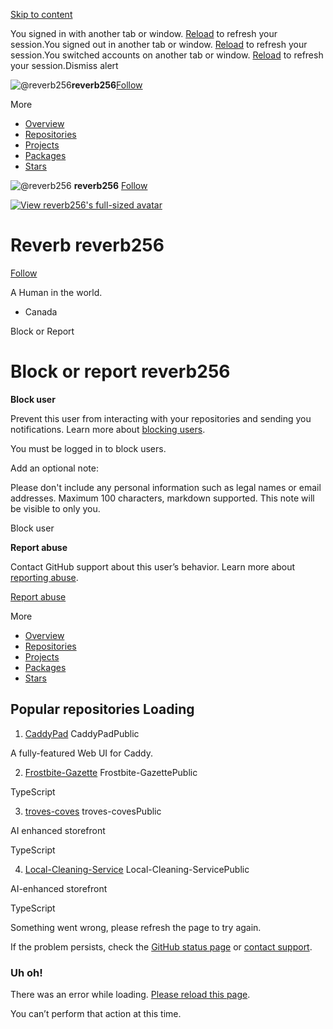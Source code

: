 [Skip to content](https://github.com/reverb256#start-of-content)

You signed in with another tab or window. [Reload](https://github.com/reverb256) to refresh your session.You signed out in another tab or window. [Reload](https://github.com/reverb256) to refresh your session.You switched accounts on another tab or window. [Reload](https://github.com/reverb256) to refresh your session.Dismiss alert

![@reverb256](https://avatars.githubusercontent.com/u/129622142?s=64&v=4)**reverb256**[Follow](https://github.com/login?return_to=https%3A%2F%2Fgithub.com%2Freverb256)

More

- [Overview](https://github.com/reverb256)
- [Repositories](https://github.com/reverb256?tab=repositories)
- [Projects](https://github.com/reverb256?tab=projects)
- [Packages](https://github.com/reverb256?tab=packages)
- [Stars](https://github.com/reverb256?tab=stars)

![@reverb256](https://avatars.githubusercontent.com/u/129622142?s=64&v=4)
**reverb256**
[Follow](https://github.com/login?return_to=https%3A%2F%2Fgithub.com%2Freverb256)

[![View reverb256's full-sized avatar](https://avatars.githubusercontent.com/u/129622142?v=4)](https://avatars.githubusercontent.com/u/129622142?v=4)

# Reverb    reverb256

[Follow](https://github.com/login?return_to=https%3A%2F%2Fgithub.com%2Freverb256)

A Human in the world.

- Canada

Block or Report

# Block or report reverb256

**Block user**

Prevent this user from interacting with your repositories and sending you notifications.
Learn more about [blocking users](https://docs.github.com/articles/blocking-a-user-from-your-personal-account).


You must be logged in to block users.


Add an optional note:

Please don't include any personal information such as legal names or email addresses. Maximum 100 characters, markdown supported. This note will be visible to only you.

Block user


**Report abuse**

Contact GitHub support about this user’s behavior.
Learn more about [reporting abuse](https://docs.github.com/articles/reporting-abuse-or-spam).


[Report abuse](https://github.com/contact/report-abuse?report=reverb256+%28user%29)

More

- [Overview](https://github.com/reverb256)
- [Repositories](https://github.com/reverb256?tab=repositories)
- [Projects](https://github.com/reverb256?tab=projects)
- [Packages](https://github.com/reverb256?tab=packages)
- [Stars](https://github.com/reverb256?tab=stars)

## Popular repositories  Loading

1. [CaddyPad](https://github.com/reverb256/CaddyPad) CaddyPadPublic




A fully-featured Web UI for Caddy.


2. [Frostbite-Gazette](https://github.com/reverb256/Frostbite-Gazette) Frostbite-GazettePublic







TypeScript

3. [troves-coves](https://github.com/reverb256/troves-coves) troves-covesPublic




AI enhanced storefront




TypeScript

4. [Local-Cleaning-Service](https://github.com/reverb256/Local-Cleaning-Service) Local-Cleaning-ServicePublic




AI-enhanced storefront




TypeScript


Something went wrong, please refresh the page to try again.

If the problem persists, check the [GitHub status page](https://www.githubstatus.com/)
or [contact support](https://github.com/contact).


### Uh oh!

There was an error while loading. [Please reload this page](https://github.com/reverb256).

You can’t perform that action at this time.